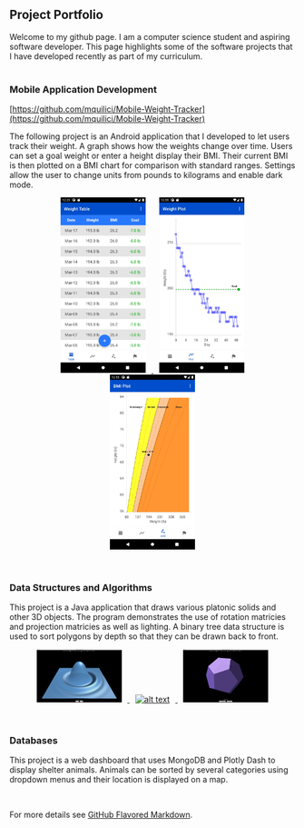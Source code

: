 ## Project Portfolio
 
Welcome to my github page. I am a computer science student and aspiring software developer. This page highlights some of the software projects that I have developed recently as part of my curriculum.<br/><br/>

### Mobile Application Development
[https://github.com/mquilici/Mobile-Weight-Tracker](https://github.com/mquilici/Mobile-Weight-Tracker)

The following project is an Android application that I developed to let users track their weight. A graph shows how the weights change over time. Users can set a goal weight or enter a height display their BMI. Their current BMI is then plotted on a BMI chart for comparison with standard ranges. Settings allow the user to change units from pounds to kilograms and enable dark mode.

<p align="center"><a href="https://github.com/mquilici/Mobile-Weight-Tracker">
     <img src="/images/Weight_Tracker_Table.jpeg" alt="alt text" width="150px" hspace="10">
     <img src="/images/Weight_Tracker_Plot.jpeg" alt="alt text" width="150px" hspace="10">
     <img src="/images/Weight_Tracker_BMI.jpeg" alt="alt text" width="150px" hspace="10">
</a></p>
<br/>

### Data Structures and Algorithms
This project is a Java application that draws various platonic solids and other 3D objects. The program demonstrates the use of rotation matricies and projection matricies as well as lighting. A binary tree data structure is used to sort polygons by depth so that they can be drawn back to front.

<p align="center"><a href="">
     <img src="/images/Shapes_Sync.jpg" alt="alt text" width="150px" hspace="10">
     <img src="/images/Shapes_Stellated_Plot.jpg" alt="alt text" width="150px" hspace="10">
     <img src="/images/Shapes_Dodecahedron.jpg" alt="alt text" width="150px" hspace="10">
</a></p>
<br/>

### Databases
This project is a web dashboard that uses MongoDB and Plotly Dash to display shelter animals. Animals can be sorted by several categories using dropdown menus and their location is displayed on a map.

<br/>

For more details see [GitHub Flavored Markdown](https://guides.github.com/features/mastering-markdown/).
